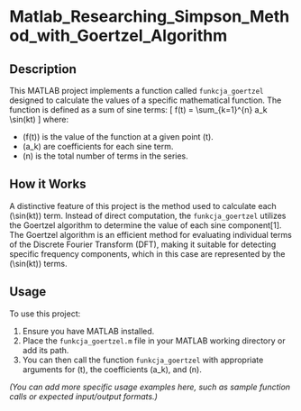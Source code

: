 # Matlab_Researching_Simpson_Method_with_Goertzel_Algorithm

## Description
This MATLAB project implements a function called `funkcja_goertzel` designed to calculate the values of a specific mathematical function. The function is defined as a sum of sine terms:
\[ f(t) = \sum_{k=1}^{n} a_k \sin(kt) \]
where:
- \(f(t)\) is the value of the function at a given point \(t\).
- \(a_k\) are coefficients for each sine term.
- \(n\) is the total number of terms in the series.

## How it Works
A distinctive feature of this project is the method used to calculate each \(\sin(kt)\) term. Instead of direct computation, the `funkcja_goertzel` utilizes the Goertzel algorithm to determine the value of each sine component[1]. The Goertzel algorithm is an efficient method for evaluating individual terms of the Discrete Fourier Transform (DFT), making it suitable for detecting specific frequency components, which in this case are represented by the \(\sin(kt)\) terms.

## Usage
To use this project:
1. Ensure you have MATLAB installed.
2. Place the `funkcja_goertzel.m` file in your MATLAB working directory or add its path.
3. You can then call the function `funkcja_goertzel` with appropriate arguments for \(t\), the coefficients \(a_k\), and \(n\).

*(You can add more specific usage examples here, such as sample function calls or expected input/output formats.)*

